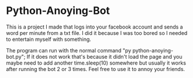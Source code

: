 # Python-Anoying-Bot
This is a project I made that logs into your facebook account and sends a word per minute from a txt file. I did it because I was too bored so I needed to entertain myself with something.

The program can run with the normal command "py python-anoying-bot.py";
If it does not work that's because it didn't load the page and you maybe need to add another time.sleep(10) somewhere but usually it works after running the bot 2 or 3 times.
Feel free to use it to annoy your friends.
